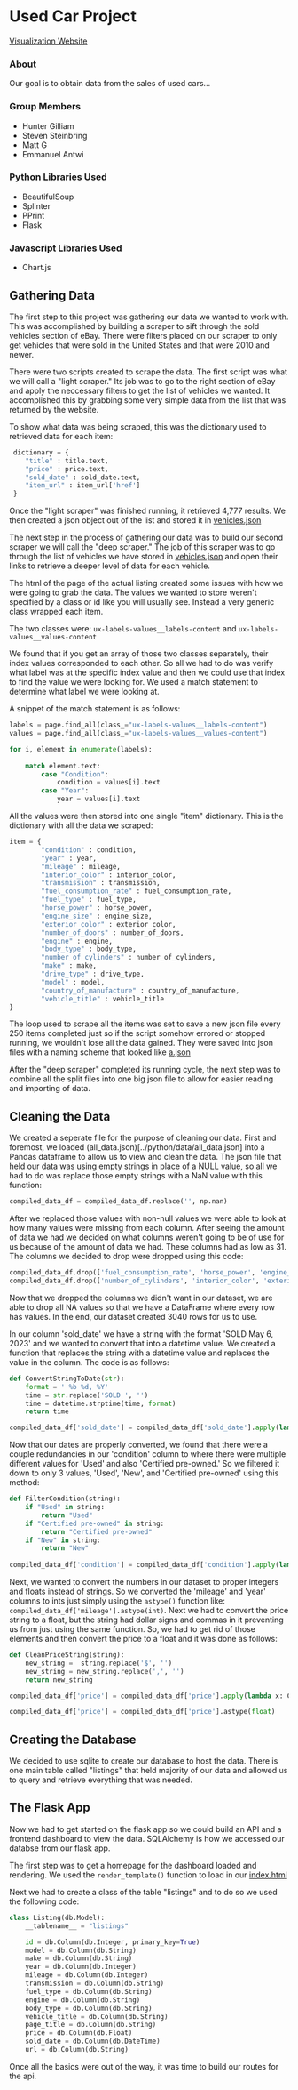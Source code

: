 # Used Car Project

[Visualization Website](https://hunterg003.github.io/CarProject/)

### About
Our goal is to obtain data from the sales of used cars...

### Group Members
- Hunter Gilliam
- Steven Steinbring
- Matt G
- Emmanuel Antwi

### Python Libraries Used
- BeautifulSoup
- Splinter
- PPrint
- Flask

### Javascript Libraries Used
- Chart.js

## Gathering Data
The first step to this project was gathering our data we wanted to work with. This was accomplished by building a scraper to sift through the sold vehicles section of eBay. There were filters placed on our scraper to only get vehicles that were sold in the United States and that were 2010 and newer.

There were two scripts created to scrape the data. The first script was what we will call a "light scraper." Its job was to go to the right section of eBay and apply the neccessary filters to get the list of vehicles we wanted. It accomplished this by grabbing some very simple data from the list that was returned by the website.

To show what data was being scraped, this was the dictionary used to retrieved data for each item: 

```python
 dictionary = {
    "title" : title.text,
    "price" : price.text,
    "sold_date" : sold_date.text,
    "item_url" : item_url['href']
 }
````

Once the "light scraper" was finished running, it retrieved 4,777 results. We then created a json object out of the list and stored it in [vehicles.json](../python/data/vehicles.json)


The next step in the process of gathering our data was to build our second scraper we will call the "deep scraper." The job of this scraper was to go through the list of vehicles we have stored in [vehicles.json](../python/data/vehicles.json) and open their links to retrieve a deeper level of data for each vehicle.

The html of the page of the actual listing created some issues with how we were going to grab the data. The values we wanted to store weren't specified by a class or id like you will usually see. Instead a very generic class wrapped each item.

The two classes were: ``ux-labels-values__labels-content`` and `ux-labels-values__values-content`

We found that if you get an array of those two classes separately, their index values corresponded to each other. So all we had to do was verify what label was at the specific index value and then we could use that index to find the value we were looking for. We used a match statement to determine what label we were looking at.

A snippet of the match statement is as follows:

```python
labels = page.find_all(class_="ux-labels-values__labels-content")
values = page.find_all(class_="ux-labels-values__values-content")

for i, element in enumerate(labels):
        
    match element.text:
        case "Condition":
            condition = values[i].text
        case "Year":
            year = values[i].text
```

All the values were then stored into one single "item" dictionary. This is the dictionary with all the data we scraped:
```python
item = {
        "condition" : condition,
        "year" : year,
        "mileage" : mileage,
        "interior_color" : interior_color,
        "transmission" : transmission,
        "fuel_consumption_rate" : fuel_consumption_rate,
        "fuel_type" : fuel_type,
        "horse_power" : horse_power,
        "engine_size" : engine_size,
        "exterior_color" : exterior_color,
        "number_of_doors" : number_of_doors,
        "engine" : engine,
        "body_type" : body_type,
        "number_of_cylinders" : number_of_cylinders,
        "make" : make,
        "drive_type" : drive_type,
        "model" : model,
        "country_of_manufacture" : country_of_manufacture,
        "vehicle_title" : vehicle_title
}  
```

The loop used to scrape all the items was set to save a new json file every 250 items completed just so if the script somehow errored or stopped running, we wouldn't lose all the data gained. They were saved into json files with a naming scheme that looked like [a.json](../python/data/a.json)

After the "deep scraper" completed its running cycle, the next step was to combine all the split files into one big json file to allow for easier reading and importing of data.

## Cleaning the Data
We created a seperate file for the purpose of cleaning our data. First and foremost, we loaded (all_data.json)[../python/data/all_data.json] into a Pandas dataframe to allow us to view and clean the data. The json file that held our data was using empty strings in place of a NULL value, so all we had to do was replace those empty strings with a NaN value with this function:

```python
compiled_data_df = compiled_data_df.replace('', np.nan)
```

After we replaced those values with non-null values we were able to look at how many values were missing from each column. After seeing the amount of data we had we decided on what columns weren't going to be of use for us because of the amount of data we had. These columns had as low as 31. The columns we decided to drop were dropped using this code:

```python
compiled_data_df.drop(['fuel_consumption_rate', 'horse_power', 'engine_size', 'country_of_manufacture', 'number_of_doors'], axis=1, inplace=True)
compiled_data_df.drop(['number_of_cylinders', 'interior_color', 'exterior_color'], axis=1, inplace=True)
```

Now that we dropped the columns we didn't want in our dataset, we are able to drop all NA values so that we have a DataFrame where every row has values. In the end, our dataset created 3040 rows for us to use.

In our column 'sold_date' we have a string with the format 'SOLD May 6, 2023' and we wanted to convert that into a datetime value. We created a function that replaces the string with a datetime value and replaces the value in the column. The code is as follows:

```python
def ConvertStringToDate(str):
    format = ' %b %d, %Y'
    time = str.replace('SOLD ', '')
    time = datetime.strptime(time, format)
    return time

compiled_data_df['sold_date'] = compiled_data_df['sold_date'].apply(lambda x: ConvertStringToDate(x))
```

Now that our dates are properly converted, we found that there were a couple redundancies in our 'condition' column to where there were multiple different values for 'Used' and also 'Certified pre-owned.' So we filtered it down to only 3 values, 'Used', 'New', and 'Certified pre-owned' using this method:

```python
def FilterCondition(string):
    if "Used" in string:
        return "Used"
    if "Certified pre-owned" in string:
        return "Certified pre-owned"
    if "New" in string:
        return "New"
    
compiled_data_df['condition'] = compiled_data_df['condition'].apply(lambda x: FilterCondition(x))
```

Next, we wanted to convert the numbers in our dataset to proper integers and floats instead of strings. So we converted the 'mileage' and 'year' columns to ints just simply using the ```astype()``` function like: ```compiled_data_df['mileage'].astype(int)```. Next we had to convert the price string to a float, but the string had dollar signs and commas in it preventing us from just using the same function. So, we had to get rid of those elements and then convert the price to a float and it was done as follows:

```python
def CleanPriceString(string):
    new_string =  string.replace('$', '')
    new_string = new_string.replace(',', '')
    return new_string

compiled_data_df['price'] = compiled_data_df['price'].apply(lambda x: CleanPriceString(x))

compiled_data_df['price'] = compiled_data_df['price'].astype(float)
```

## Creating the Database
We decided to use sqlite to create our database to host the data. There is one main table called "listings" that held majority of our data and allowed us to query and retrieve everything that was needed.

## The Flask App
Now we had to get started on the flask app so we could build an API and a frontend dashboard to view the data. SQLAlchemy is how we accessed our databse from our flask app. 

The first step was to get a homepage for the dashboard loaded and rendering. We used the ```render_template()``` function to load in our [index.html](./templates/index.html)

Next we had to create a class of the table "listings" and to do so we used the following code:

```python
class Listing(db.Model):
    __tablename__ = "listings"

    id = db.Column(db.Integer, primary_key=True)
    model = db.Column(db.String)
    make = db.Column(db.String)
    year = db.Column(db.Integer)
    mileage = db.Column(db.Integer)
    transmission = db.Column(db.String)
    fuel_type = db.Column(db.String)
    engine = db.Column(db.String)
    body_type = db.Column(db.String)
    vehicle_title = db.Column(db.String)
    page_title = db.Column(db.String)
    price = db.Column(db.Float)
    sold_date = db.Column(db.DateTime)
    url = db.Column(db.String)
```

Once all the basics were out of the way, it was time to build our routes for the api. 
